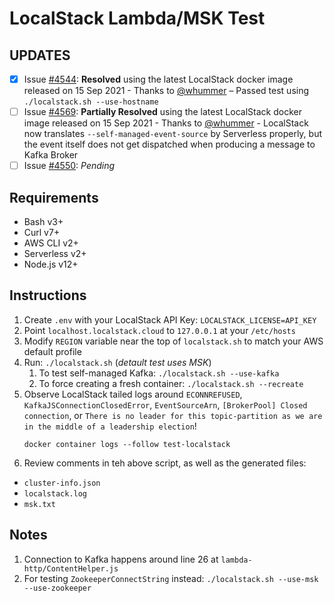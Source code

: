 # LocalStack Lambda/MSK Test

## UPDATES

- [x] Issue [#4544](https://github.com/localstack/localstack/issues/4544): **Resolved** using the latest LocalStack docker image released on 15 Sep 2021 - Thanks to [@whummer](https://github.com/whummer) – Passed test using `./localstack.sh --use-hostname`
- [ ] Issue [#4569](https://github.com/localstack/localstack/issues/4569): **Partially Resolved** using the latest LocalStack docker image released on 15 Sep 2021 - Thanks to [@whummer](https://github.com/whummer) - LocalStack now translates `--self-managed-event-source` by Serverless properly, but the event itself does not get dispatched when producing a message to Kafka Broker
- [ ] Issue [#4550](https://github.com/localstack/localstack/issues/4550): _Pending_

## Requirements

* Bash v3+
* Curl v7+
* AWS CLI v2+
* Serverless v2+
* Node.js v12+

## Instructions

1. Create `.env` with your LocalStack API Key: `LOCALSTACK_LICENSE=API_KEY`
2. Point `localhost.localstack.cloud` to `127.0.0.1` at your `/etc/hosts`
3. Modify `REGION` variable near the top of `localstack.sh` to match your AWS default profile
4. Run: `./localstack.sh` (_detault test uses MSK_)
    1. To test self-managed Kafka: `./localstack.sh --use-kafka`
    2. To force creating a fresh container: `./localstack.sh --recreate`
5. Observe LocalStack tailed logs around `ECONNREFUSED`, `KafkaJSConnectionClosedError`, `EventSourceArn`, `[BrokerPool] Closed connection`, or `There is no leader for this topic-partition as we are in the middle of a leadership election`!
    ```
    docker container logs --follow test-localstack
    ```
6. Review comments in teh above script, as well as the generated files:
  * `cluster-info.json`
  * `localstack.log`
  * `msk.txt`

## Notes

1. Connection to Kafka happens around line 26 at `lambda-http/ContentHelper.js`
2. For testing `ZookeeperConnectString` instead: `./localstack.sh --use-msk --use-zookeeper`
